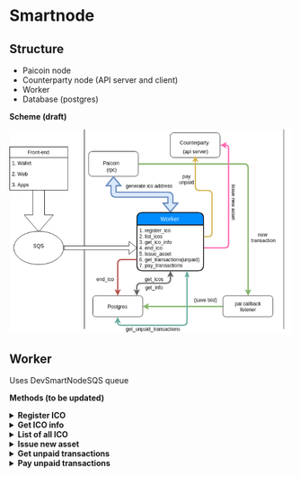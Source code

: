 # Smartnode

## Structure

* Paicoin node
* Counterparty node (API server and client)
* Worker
* Database (postgres)


**Scheme (draft)**

![alt text](images/smartnode-structure-v.0.0.1.png)

## Worker

Uses DevSmartNodeSQS queue

**Methods (to be updated)**

<details>
<summary><strong>Register ICO</strong></summary>
<br>
<p>Saves primary ICO inforamtion</p>
<p><strong>Example SQS message</strong></p>
<pre>
{
    "redisData": {
      "redisChannel": "id"
    },
    "input": {
      "method": "register_ico",
      "params": {
        "ico_name": "My coolest ICO",
        "start_date": "start_date",
        "end_date": "end_date",
        "asset": "BTC",
        "quantity": 10000000,
        "description": "description of new asset",
      }
    }
}
</pre>
<p><strong>Output</strong></p>
<pre>
{
  "SmartWorker": {
    "status": {
      "status": "SUCCESS",
      "progress": 100,
      "message": "Finished worker"
    },
    "output": {
      "response": "unique_ico_address"
    },
    "worker_data": {
      "workerIpAddress": "172.31.27.70",
      "workerEnvironment": "Environment"
    }
  }
}
</pre>
</details>

<details>
<summary><strong>Get ICO info</strong></summary>
<br>
<p>Get information about ICO</p>
<p><strong>Example SQS message</strong></p>
<pre>
{
    "redisData": {
      "redisChannel": "id"
    },
    "input": {
      "method": "get_ico_info",
      "params": {
        "source": "pai_address_associated_with_ico"
      }
    }
}
</pre>
<p><strong>Output</strong></p>
<pre>
{
  "SmartWorker": {
    "status": {
      "status": "SUCCESS",
      "progress": 100,
      "message": "Finished worker"
    },
    "output": {
      "response": "ico_info"
    },
    "worker_data": {
      "workerIpAddress": "172.31.27.70",
      "workerEnvironment": "Environment"
    }
  }
}
</pre>
</details>

<details>
<summary><strong>List of all ICO</strong></summary>
<br>
<p>Get information about all ICO</p>
<p><strong>Example SQS message</strong></p>
<pre>
{
    "redisData": {
      "redisChannel": "id"
    },
    "input": {
      "method": "list_ico",
      "params": {
        (?)
      }
    }
}
</pre>
<p><strong>Output</strong></p>
<pre>
{
  "SmartWorker": {
    "status": {
      "status": "SUCCESS",
      "progress": 100,
      "message": "Finished worker"
    },
    "output": {
      "response": ["ico_list"]
    },
    "worker_data": {
      "workerIpAddress": "172.31.27.70",
      "workerEnvironment": "Environment"
    }
  }
}
</pre>
</details>

<details>
<summary><strong>Issue new asset</strong></summary>
<br>
<p>Create new asset</p>
<p><strong>Example SQS message</strong></p>
<pre>
{
    "redisData": {
      "redisChannel": "id"
    },
    "input": {
      "method": "issuance",
      "params": {
        "source": "address",
        "quantity": 10000000,
        "asset": "BTC",
        "divisible": "True",
        "description": "description of new asset",
        "fee": 10000
      }
    }
}
</pre>
<p><strong>Output</strong></p>
<pre>
{
  "SmartWorker": {
    "status": {
      "status": "SUCCESS",
      "progress": 100,
      "message": "Finished worker"
    },
    "output": {
      "response": "unigned_tx_hex"
    },
    "worker_data": {
      "workerIpAddress": "172.31.27.70",
      "workerEnvironment": "Environment"
    }
  }
}
</pre>
</details>

<details>
<summary><strong>Get unpaid transactions</strong></summary>
<br>
<p>Returns list of all unpaid transactions</p>
<p><strong>Example SQS message</strong></p>
<pre>
{
    "redisData": {
      "redisChannel": "id"
    },
    "input": {
      "method": "get_unpaid_transactions",
      "params": {
        "ico": "ico_name",
        "params": [params]
      }
    }
}
</pre>
<p><strong>Output</strong></p>
<pre>
{
  "SmartWorker": {
    "status": {
      "status": "SUCCESS",
      "progress": 100,
      "message": "Finished worker"
    },
    "output": {
      "response": ["transactions_list"]
    },
    "worker_data": {
      "workerIpAddress": "172.31.27.70",
      "workerEnvironment": "Environment"
    }
  }
}
</pre>
</details>

<details>
<summary><strong>Pay unpaid transactions</strong></summary>
<br>
<p>Send required amount of asset to contributor</p>
<p><strong>Example SQS message</strong></p>
<pre>
{
    "redisData": {
      "redisChannel": "id"
    },
    "input": {
      "method": "pay_unpaid_transactions",
      "params": {
        [transactions_list]
      }
    }
}
</pre>
<p><strong>Output</strong></p>
<pre>
{
  "SmartWorker": {
    "status": {
      "status": "SUCCESS",
      "progress": 100,
      "message": "Finished worker"
    },
    "output": {
      "response": ["txid_list"]
    },
    "worker_data": {
      "workerIpAddress": "172.31.27.70",
      "workerEnvironment": "Environment"
    }
  }
}
</pre>
</details>